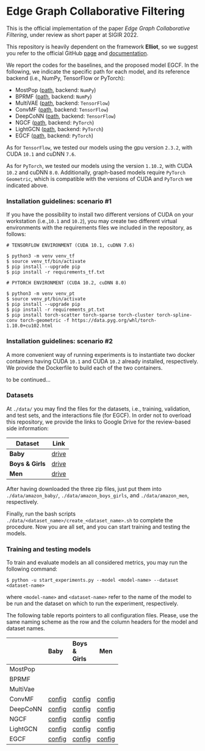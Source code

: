 # Edge Graph Collaborative Filtering

This is the official implementation of the paper _Edge Graph Collaborative Filtering_, under review as short paper at SIGIR 2022.

This repository is heavily dependent on the framework **Elliot**, so we suggest you refer to the official GitHub [page](https://github.com/sisinflab/elliot) and [documentation](https://elliot.readthedocs.io/en/latest/).

We report the codes for the baselines, and the proposed model EGCF. In the following, we indicate the specific path for each model, and its reference backend (i.e., NumPy, TensorFlow or PyTorch):

- MostPop ([path](https://github.com/sisinflab/Edge-Graph-Collaborative-Filtering/tree/master/elliot/recommender/unpersonalized/most_popular), backend: `NumPy`)
- BPRMF ([path](https://github.com/sisinflab/Edge-Graph-Collaborative-Filtering/tree/master/elliot/recommender/latent_factor_models/BPRMF), backend: `NumPy`)
- MultiVAE ([path](https://github.com/sisinflab/Edge-Graph-Collaborative-Filtering/tree/master/elliot/recommender/autoencoders/vae), backend: `TensorFlow`)
- ConvMF ([path](https://github.com/sisinflab/Edge-Graph-Collaborative-Filtering/tree/master/external/models/convmf), backend: `TensorFlow`)
- DeepCoNN ([path](https://github.com/sisinflab/Edge-Graph-Collaborative-Filtering/tree/master/external/models/deepconn), backend: `TensorFlow`)
- NGCF ([path](https://github.com/sisinflab/Edge-Graph-Collaborative-Filtering/tree/master/external/models/ngcf), backend: `PyTorch`)
- LightGCN ([path](https://github.com/sisinflab/Edge-Graph-Collaborative-Filtering/tree/master/external/models/lightgcn), backend: `PyTorch`)
- EGCF ([path](https://github.com/sisinflab/Edge-Graph-Collaborative-Filtering/tree/master/external/models/egcf), backend: `PyTorch`)

As for `TensorFlow`, we tested our models using the gpu version `2.3.2`, with CUDA `10.1` and cuDNN `7.6`. 

As for `PyTorch`, we tested our models using the version `1.10.2`, with CUDA `10.2` and cuDNN `8.0`. Additionally, graph-based models require `PyTorch Geometric`, which is compatible with the versions of CUDA and `PyTorch` we indicated above.

### Installation guidelines: scenario #1
If you have the possibility to install two different versions of CUDA on your workstation (i.e.,`10.1` and `10.2`), you may create two different virtual environments with the requirements files we included in the repository, as follows:

```
# TENSORFLOW ENVIRONMENT (CUDA 10.1, cuDNN 7.6)

$ python3 -m venv venv_tf
$ source venv_tf/bin/activate
$ pip install --upgrade pip
$ pip install -r requirements_tf.txt
```

```
# PYTORCH ENVIRONMENT (CUDA 10.2, cuDNN 8.0)

$ python3 -m venv venv_pt
$ source venv_pt/bin/activate
$ pip install --upgrade pip
$ pip install -r requirements_pt.txt
$ pip install torch-scatter torch-sparse torch-cluster torch-spline-conv torch-geometric -f https://data.pyg.org/whl/torch-1.10.0+cu102.html
```

### Installation guidelines: scenario #2
A more convenient way of running experiments is to instantiate two docker containers having CUDA `10.1` and CUDA `10.2` already installed, respectively. We provide the Dockerfile to build each of the two containers.

to be continued...

### Datasets
At `./data/` you may find the files for the datasets, i.e., training, validation, and test sets, and the interactions file (for EGCF). In order not to overload this repository, we provide the links to Google Drive for the review-based side information:

| Dataset           | Link                                                                                        |
|-------------------|---------------------------------------------------------------------------------------------|
| **Baby**          | [drive](https://drive.google.com/file/d/1XKU7ZglJVvKimLPklexbTgiqrqU6WLnv/view?usp=sharing) |
| **Boys \& Girls** | [drive](https://drive.google.com/file/d/1X_2Sfqba7_3iSYYTeEYlCC12sQpcPdAD/view?usp=sharing) |
| **Men**           | [drive](https://drive.google.com/file/d/1bk8uHWBVOGkUmQjCzMEXX6BKa4UDtIW-/view?usp=sharing) |

After having downloaded the three zip files, just put them into `./data/amazon_baby/`, `./data/amazon_boys_girls`, and `./data/amazon_men`, respectively. 

Finally, run the bash scripts `./data/<dataset_name>/create_<dataset_name>.sh` to complete the procedure. Now you are all set, and you can start training and testing the models.

### Training and testing models
To train and evaluate models an all considered metrics, you may run the following command:

```
$ python -u start_experiments.py --model <model-name> --dataset <dataset-name>
```

where `<model-name>` and `<dataset-name>` refer to the name of the model to be run and the dataset on which to run the experiment, respectively.

The following table reports pointers to all configuration files. Please, use the same naming scheme as the row and the column headers for the model and dataset names.

|          | Baby                                                                                                                        | Boys<br/>&<br/>Girls                                                                                                              | Men                                                                                                                        |
|----------|:----------------------------------------------------------------------------------------------------------------------------|:----------------------------------------------------------------------------------------------------------------------------------|----------------------------------------------------------------------------------------------------------------------------|
| MostPop  |                                                                                                                             |                                                                                                                                   |                                                                                                                            |
| BPRMF    |                                                                                                                             |                                                                                                                                   |                                                                                                                            |
| MultiVae |                                                                                                                             |                                                                                                                                   |                                                                                                                            |
| ConvMF   | [config](https://github.com/sisinflab/Edge-Graph-Collaborative-Filtering/blob/master/config_files/convmf/amazon_baby.yml)   | [config](https://github.com/sisinflab/Edge-Graph-Collaborative-Filtering/blob/master/config_files/convmf/amazon_boys_girls.yml)   | [config](https://github.com/sisinflab/Edge-Graph-Collaborative-Filtering/blob/master/config_files/convmf/amazon_men.yml)   |
| DeepCoNN | [config](https://github.com/sisinflab/Edge-Graph-Collaborative-Filtering/blob/master/config_files/deepconn/amazon_baby.yml) | [config](https://github.com/sisinflab/Edge-Graph-Collaborative-Filtering/blob/master/config_files/deepconn/amazon_boys_girls.yml) | [config](https://github.com/sisinflab/Edge-Graph-Collaborative-Filtering/blob/master/config_files/deepconn/amazon_men.yml) |
| NGCF     | [config](https://github.com/sisinflab/Edge-Graph-Collaborative-Filtering/blob/master/config_files/ngcf/amazon_baby.yml)     | [config](https://github.com/sisinflab/Edge-Graph-Collaborative-Filtering/blob/master/config_files/ngcf/amazon_boys_girls.yml)     | [config](https://github.com/sisinflab/Edge-Graph-Collaborative-Filtering/blob/master/config_files/ngcf/amazon_men.yml)     |
| LightGCN | [config](https://github.com/sisinflab/Edge-Graph-Collaborative-Filtering/blob/master/config_files/lightgcn/amazon_baby.yml) | [config](https://github.com/sisinflab/Edge-Graph-Collaborative-Filtering/blob/master/config_files/lightgcn/amazon_boys_girls.yml) | [config](https://github.com/sisinflab/Edge-Graph-Collaborative-Filtering/blob/master/config_files/lightgcn/amazon_men.yml) |
| EGCF     | [config](https://github.com/sisinflab/Edge-Graph-Collaborative-Filtering/blob/master/config_files/egcf/amazon_baby.yml)     | [config](https://github.com/sisinflab/Edge-Graph-Collaborative-Filtering/blob/master/config_files/egcf/amazon_boys_girls.yml)     | [config](https://github.com/sisinflab/Edge-Graph-Collaborative-Filtering/blob/master/config_files/egcf/amazon_men.yml)     |
